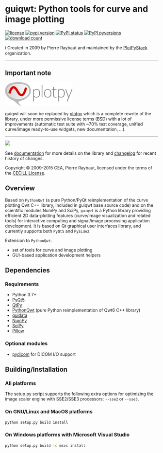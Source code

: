 # guiqwt: Python tools for curve and image plotting

[![license](https://img.shields.io/pypi/l/guiqwt.svg)](./LICENSE)
[![pypi version](https://img.shields.io/pypi/v/guiqwt.svg)](https://pypi.org/project/guiqwt/)
[![PyPI status](https://img.shields.io/pypi/status/guiqwt.svg)](https://github.com/PlotPyStack/guiqwt)
[![PyPI pyversions](https://img.shields.io/pypi/pyversions/guiqwt.svg)](https://pypi.python.org/pypi/guiqwt/)
[![download count](https://img.shields.io/conda/dn/conda-forge/guiqwt.svg)](https://www.anaconda.com/download/)

ℹ️ Created in 2009 by Pierre Raybaut and maintained by the [PlotPyStack](https://github.com/PlotPyStack) organization.

------

## Important note

<img src="https://raw.githubusercontent.com/Codra-Ingenierie-Informatique/plotpy/master/doc/images/plotpy-banner.png">

guiqwt will soon be replaced by [plotpy](https://github.com/Codra-Ingenierie-Informatique/plotpy) which is a complete rewrite of the library, under more permissive license terms (BSD) with a lot of improvements (automatic test suite with ~70% test coverage, unified curve/image ready-to-use widgets, new documentation, ...).

------

<img src="https://raw.githubusercontent.com/PierreRaybaut/guiqwt/master/doc/images/panorama.png">

See [documentation](https://guiqwt.readthedocs.io/en/latest/) for more details on
the library and [changelog](CHANGELOG.md) for recent history of changes.

Copyright © 2009-2015 CEA, Pierre Raybaut, licensed under the terms of the
[CECILL License](Licence_CeCILL_V2-en.txt).

## Overview

Based on ``PythonQwt`` (a pure Python/PyQt reimplementation of the curve
plotting Qwt C++ library, included in guiqwt base source code) and on the
scientific modules NumPy and SciPy, ``guiqwt`` is a Python library providing
efficient 2D data-plotting features (curve/image visualization and related
tools) for interactive computing and signal/image processing application
development. It is based on Qt graphical user interfaces library, and
currently supports both ``PyQt5`` and ``PySide2``.

Extension to ``PythonQwt``:

* set of tools for curve and image plotting
* GUI-based application development helpers

## Dependencies

### Requirements

* Python 3.7+
* [PyQt5](https://pypi.python.org/pypi/PyQt5)
* [QtPy](https://pypi.org/project/QtPy/)
* [PythonQwt](https://pypi.python.org/pypi/PythonQwt) (pure Python reimplementation of Qwt6 C++ library)
* [guidata](https://pypi.python.org/pypi/guidata)
* [NumPy](https://pypi.python.org/pypi/NumPy)
* [SciPy](https://pypi.python.org/pypi/SciPy)
* [Pillow](https://pypi.python.org/pypi/Pillow)

### Optional modules

* [pydicom](https://pypi.python.org/pypi/pydicom) for DICOM I/O support

## Building/Installation

### All platforms

The setup.py script supports the following extra options for
optimizing the image scaler engine with SSE2/SSE3 processors:
``--sse2`` or ``--sse3``.

### On GNU/Linux and MacOS platforms

```bash
python setup.py build install
```

### On Windows platforms with Microsoft Visual Studio

```cmd
python setup.py build -c msvc install
```
